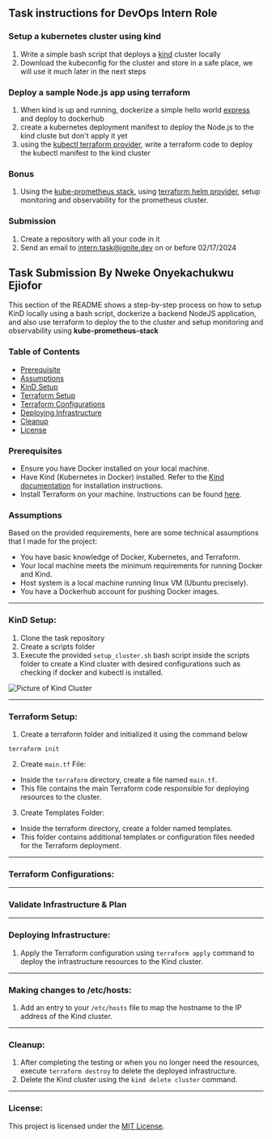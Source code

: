 ## Task instructions for DevOps Intern Role

### Setup a kubernetes cluster using kind 
1. Write a simple bash script that deploys a [kind](https://kind.sigs.k8s.io/docs/user/quick-start/)  cluster locally
2. Download the kubeconfig for the cluster and store in a safe place, we will use it much later in the next steps

### Deploy a sample Node.js app using terraform

1. When kind is up and running, dockerize a simple hello world [express](https://expressjs.com/en/starter/hello-world.html) and deploy to dockerhub
2. create a kubernetes deployment manifest to deploy the Node.js to the kind cluste but don't apply it yet
3. using the [kubectl terraform provider](https://registry.terraform.io/providers/gavinbunney/kubectl/latest/docs), write a terraform code to deploy the kubectl manifest to the kind cluster 

### Bonus

1. Using the [kube-prometheus stack](https://github.com/prometheus-community/helm-charts/blob/main/charts/kube-prometheus-stack/README.md), using [terraform helm provider](https://registry.terraform.io/providers/hashicorp/helm/latest/docs), setup monitoring and observability for the prometheus cluster.

### Submission

1. Create a repository with all your code in it
2. Send an email to intern.task@ignite.dev on or before 02/17/2024
   
## Task Submission By Nweke Onyekachukwu Ejiofor
This section of the README shows a step-by-step process on how to setup KinD locally using a bash script, dockerize a backend NodeJS application, and also use terraform to deploy the to the cluster and setup monitoring and observability using **kube-prometheus-stack**

### Table of Contents
- [Prerequisite](#prequisite)
- [Assumptions](#assumptions)
- [KinD Setup](#kind-setup)
- [Terraform Setup](#terraform-setup)
- [Terraform Configurations](#terraform-configurations)
- [Deploying Infrastructure]()
- [Cleanup]()
- [License]()

### Prerequisites
- Ensure you have Docker installed on your local machine.
- Have Kind (Kubernetes in Docker) installed. Refer to the [Kind documentation](https://kind.sigs.k8s.io/docs/user/quick-start/) for installation instructions.
- Install Terraform on your machine. Instructions can be found [here](https://learn.hashicorp.com/tutorials/terraform/install-cli).

### Assumptions
Based on the provided requirements, here are some technical assumptions that I made for the project:

- You have basic knowledge of Docker, Kubernetes, and Terraform.
- Your local machine meets the minimum requirements for running Docker and Kind.
- Host system is a local machine running linux VM (Ubuntu precisely).
- You have a Dockerhub account for pushing Docker images.

---

### KinD Setup:
1. Clone the task repository
2. Create a scripts folder
3. Execute the provided `setup_cluster.sh` bash script inside the scripts folder to create a Kind cluster with desired configurations such as checking if docker and kubectl is installed.

![Picture of Kind Cluster]()

---

### Terraform Setup:
1. Create a terraform folder and initialized it using the command below

```
terraform init
```

2. Create `main.tf` File:
  - Inside the `terraform` directory, create a file named `main.tf`.
  - This file contains the main Terraform code responsible for deploying resources to the cluster.
  
3. Create Templates Folder:
  - Inside the terraform directory, create a folder named templates.
  - This folder contains additional templates or configuration files needed for the Terraform deployment.

---

### Terraform Configurations:

---

### Validate Infrastructure & Plan

---

### Deploying Infrastructure:
1. Apply the Terraform configuration using `terraform apply` command to deploy the infrastructure resources to the Kind cluster.

---

### Making changes to /etc/hosts:
1. Add an entry to your `/etc/hosts` file to map the hostname to the IP address of the Kind cluster.

---

### Cleanup:
1. After completing the testing or when you no longer need the resources, execute `terraform destroy` to delete the deployed infrastructure.
2. Delete the Kind cluster using the `kind delete cluster` command.

---

### License:
This project is licensed under the [MIT License](link_to_license).
